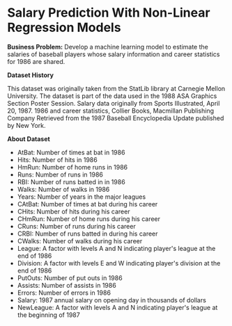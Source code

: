 # Salary Prediction With Non-Linear Regression Models

**Business Problem:** Develop a machine learning model to estimate the salaries of baseball players whose salary information and career statistics for 1986 are shared.

**Dataset History**

This dataset was originally taken from the StatLib library at Carnegie Mellon University. The dataset is part of the data used in the 1988 ASA Graphics Section Poster Session. Salary data originally from Sports Illustrated, April 20, 1987. 1986 and career statistics, Collier Books, Macmillan Publishing Company Retrieved from the 1987 Baseball Encyclopedia Update published by New York.

**About Dataset**
* AtBat: Number of times at bat in 1986
* Hits: Number of hits in 1986
* HmRun: Number of home runs in 1986
* Runs: Number of runs in 1986
* RBI: Number of runs batted in in 1986
* Walks: Number of walks in 1986
* Years: Number of years in the major leagues
* CAtBat: Number of times at bat during his career
* CHits: Number of hits during his career
* CHmRun: Number of home runs during his career
* CRuns: Number of runs during his career
* CRBI: Number of runs batted in during his career
* CWalks: Number of walks during his career
* League: A factor with levels A and N indicating player's league at the end of 1986
* Division: A factor with levels E and W indicating player's division at the end of 1986
* PutOuts: Number of put outs in 1986
* Assists: Number of assists in 1986
* Errors: Number of errors in 1986
* Salary: 1987 annual salary on opening day in thousands of dollars
* NewLeague: A factor with levels A and N indicating player's league at the beginning of 1987
